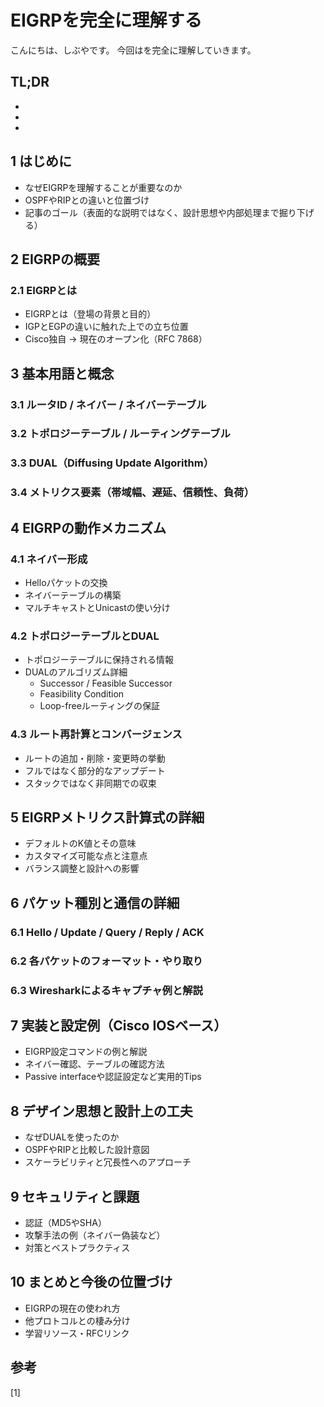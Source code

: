 # EIGRPを完全に理解する


<!--
Todo:
- TLDR

-->


こんにちは、しぶやです。
今回はを完全に理解していきます。


## TL;DR

*
*
*

## 1 はじめに
- なぜEIGRPを理解することが重要なのか
- OSPFやRIPとの違いと位置づけ
- 記事のゴール（表面的な説明ではなく、設計思想や内部処理まで掘り下げる）

## 2 EIGRPの概要
### 2.1 EIGRPとは
- EIGRPとは（登場の背景と目的）
- IGPとEGPの違いに触れた上での立ち位置
- Cisco独自 → 現在のオープン化（RFC 7868）

## 3 基本用語と概念
### 3.1 ルータID / ネイバー / ネイバーテーブル
### 3.2 トポロジーテーブル / ルーティングテーブル
### 3.3 DUAL（Diffusing Update Algorithm）
### 3.4 メトリクス要素（帯域幅、遅延、信頼性、負荷）

## 4 EIGRPの動作メカニズム
### 4.1 ネイバー形成
- Helloパケットの交換
- ネイバーテーブルの構築
- マルチキャストとUnicastの使い分け

### 4.2 トポロジーテーブルとDUAL
- トポロジーテーブルに保持される情報
- DUALのアルゴリズム詳細
  - Successor / Feasible Successor
  - Feasibility Condition
  - Loop-freeルーティングの保証

### 4.3 ルート再計算とコンバージェンス
- ルートの追加・削除・変更時の挙動
- フルではなく部分的なアップデート
- スタックではなく非同期での収束

## 5 EIGRPメトリクス計算式の詳細
- デフォルトのK値とその意味
- カスタマイズ可能な点と注意点
- バランス調整と設計への影響

## 6 パケット種別と通信の詳細
### 6.1 Hello / Update / Query / Reply / ACK
### 6.2 各パケットのフォーマット・やり取り
### 6.3 Wiresharkによるキャプチャ例と解説

## 7 実装と設定例（Cisco IOSベース）
- EIGRP設定コマンドの例と解説
- ネイバー確認、テーブルの確認方法
- Passive interfaceや認証設定など実用的Tips

## 8 デザイン思想と設計上の工夫
- なぜDUALを使ったのか
- OSPFやRIPと比較した設計意図
- スケーラビリティと冗長性へのアプローチ

## 9 セキュリティと課題
- 認証（MD5やSHA）
- 攻撃手法の例（ネイバー偽装など）
- 対策とベストプラクティス

## 10 まとめと今後の位置づけ
- EIGRPの現在の使われ方
- 他プロトコルとの棲み分け
- 学習リソース・RFCリンク



## 参考

[1] []()


